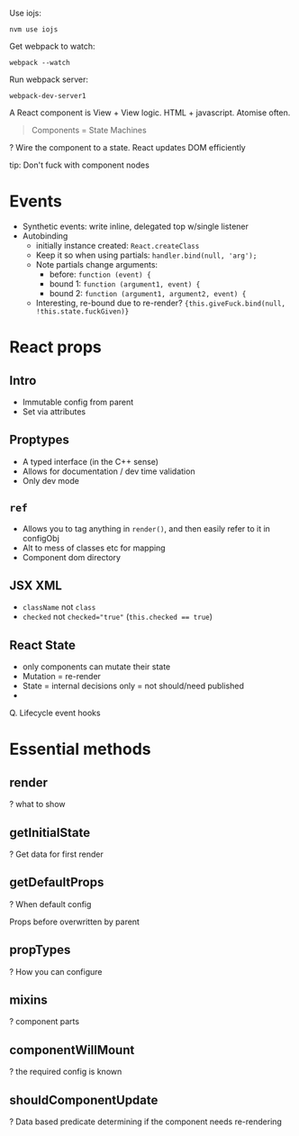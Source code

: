 
Use iojs:

```
nvm use iojs
```

Get webpack to watch:

```
webpack --watch
```

Run webpack server:

```
webpack-dev-server1
```

A React component is View + View logic. HTML + javascript. Atomise often.

> Components = State Machines

? Wire the component to a state. React updates DOM efficiently

tip: Don't fuck with component nodes 

# Events

* Synthetic events: write inline, delegated top w/single listener
* Autobinding
    - initially instance created: `React.createClass`
    - Keep it so when using partials: `handler.bind(null, 'arg');`
    - Note partials change arguments:
        - before: `function (event) {`
        - bound 1: `function (argument1, event) {`
        - bound 2: `function (argument1, argument2, event) {`
    - Interesting, re-bound due to re-render?
        `{this.giveFuck.bind(null, !this.state.fuckGiven)}`

# React props

## Intro

* Immutable config from parent
* Set via attributes

## Proptypes

* A typed interface (in the C++ sense)
* Allows for documentation / dev time validation
* Only dev mode

## `ref`

* Allows you to tag anything in `render()`, and then easily refer to it in configObj
* Alt to mess of classes etc for mapping
* Component dom directory

## JSX XML

* `className` not `class`
* `checked` not `checked="true"`  (`this.checked == true`)


## React State

* only components can mutate their state
* Mutation = re-render
* State = internal decisions only = not should/need published
* 


Q. Lifecycle event hooks

# Essential methods

## render

? what to show

## getInitialState

? Get data for first render

## getDefaultProps

? When default config

Props before overwritten by parent


## propTypes

? How you can configure

## mixins

? component parts

## componentWillMount

? the required config is known

## shouldComponentUpdate

? Data based predicate determining if the component needs re-rendering

